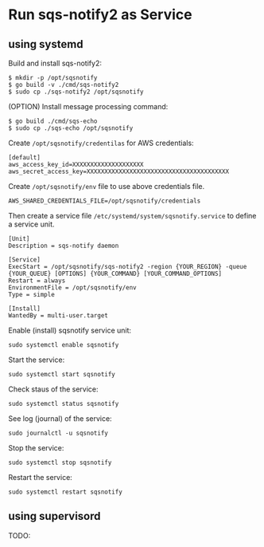 # Run sqs-notify2 as Service

## using systemd

Build and install sqs-notify2:

```console
$ mkdir -p /opt/sqsnotify
$ go build -v ./cmd/sqs-notify2
$ sudo cp ./sqs-notify2 /opt/sqsnotify
```

(OPTION) Install message processing command:

```console
$ go build ./cmd/sqs-echo
$ sudo cp ./sqs-echo /opt/sqsnotify
```

Create `/opt/sqsnotify/credentilas` for AWS credentials:

```
[default]
aws_access_key_id=XXXXXXXXXXXXXXXXXXXX
aws_secret_access_key=XXXXXXXXXXXXXXXXXXXXXXXXXXXXXXXXXXXXXXXX
```

Create `/opt/sqsnotify/env` file to use above credentials file.

```
AWS_SHARED_CREDENTIALS_FILE=/opt/sqsnotify/credentials
```

Then create a service file `/etc/systemd/system/sqsnotify.service` to define a
service unit.

```
[Unit]
Description = sqs-notify daemon

[Service]
ExecStart = /opt/sqsnotify/sqs-notify2 -region {YOUR_REGION} -queue {YOUR_QUEUE} [OPTIONS] {YOUR_COMMAND} [YOUR_COMMAND_OPTIONS]
Restart = always
EnvironmentFile = /opt/sqsnotify/env
Type = simple

[Install]
WantedBy = multi-user.target
```

Enable (install) sqsnotify service unit:

```console
sudo systemctl enable sqsnotify
```

Start the service:

```console
sudo systemctl start sqsnotify
```

Check staus of the service:

```console
sudo systemctl status sqsnotify
```

See log (journal) of the service:

```console
sudo journalctl -u sqsnotify
```

Stop the service:

```console
sudo systemctl stop sqsnotify
```

Restart the service:

```console
sudo systemctl restart sqsnotify
```

## using supervisord

TODO:
